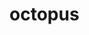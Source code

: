 # octopus




[intellij-rust.github.io]: https://intellij-rust.github.io/
[website]: https://intellij-rust.github.io/docs/faq.html
[help wanted]: https://github.com/intellij-rust/intellij-rust/labels/help%20wanted
[CONTRIBUTING.md]: CONTRIBUTING.md
[ARCHITECTURE.md]: ARCHITECTURE.md
[toml]: https://github.com/JetBrains/intellij-community/tree/master/plugins/toml

<!-- Badges -->

[plugin-repo]: https://plugins.jetbrains.com/plugin/8182-rust
[plugin-version-svg]: https://img.shields.io/jetbrains/plugin/v/8182-rust.svg
[plugin-downloads-svg]: https://img.shields.io/jetbrains/plugin/d/8182-rust.svg

[check-status]: https://github.com/intellij-rust/intellij-rust/actions?query=workflow%3Acheck+event%3Apush+branch%3Amaster
[check-status-svg]: https://github.com/intellij-rust/intellij-rust/workflows/check/badge.svg?branch=master&event=push

[stable-build-status]: https://github.com/intellij-rust/intellij-rust/actions?query=workflow%3A%22rust+release%22+event%3Aworkflow_dispatch
[stable-build-status-svg]: https://github.com/intellij-rust/intellij-rust/workflows/rust%20release/badge.svg?event=workflow_dispatch

[beta-build-status]: https://github.com/intellij-rust/intellij-rust/actions?query=workflow%3A%22rust+release%22+event%3Aschedule
[beta-build-status-svg]: https://github.com/intellij-rust/intellij-rust/workflows/rust%20release/badge.svg?event=schedule

[nightly-build-status]: https://github.com/intellij-rust/intellij-rust/actions?query=workflow%3A%22rust+nightly%22
[nightly-build-status-svg]: https://github.com/intellij-rust/intellij-rust/workflows/rust%20nightly/badge.svg


[IntelliJ IDEA]: https://www.jetbrains.com/idea/
[CLion]: https://www.jetbrains.com/clion/
[PyCharm]: https://www.jetbrains.com/pycharm/
[GoLand]: https://www.jetbrains.com/go/
[WebStorm]: https://www.jetbrains.com/webstorm/
[PhpStorm]: https://www.jetbrains.com/phpstorm/
[PyCharm Edu]: https://www.jetbrains.com/pycharm-edu/
[IntelliJ IDEA Edu]: https://www.jetbrains.com/idea-edu/
[Detecting duplicates]: https://www.jetbrains.com/help/idea/analyzing-duplicates.html
[Language support]: https://plugins.jetbrains.com/plugin/8182-rust/docs/rust-syntax-highlighting.html
[Cargo support]: https://plugins.jetbrains.com/plugin/8182-rust/docs/rust-new-cargo-projects.html
[Code coverage]: https://plugins.jetbrains.com/plugin/8182-rust/docs/rust-code-coverage.html
[Debugger]: https://plugins.jetbrains.com/plugin/8182-rust/docs/rust-debugging.html
[Run targets]: https://plugins.jetbrains.com/plugin/8182-rust/docs/rust-run-targets.html
[Profiler]: https://plugins.jetbrains.com/plugin/8182-rust/docs/rust-profiler.html
[Valgrind Memcheck]: https://plugins.jetbrains.com/plugin/8182-rust/docs/rust-valgrind.html